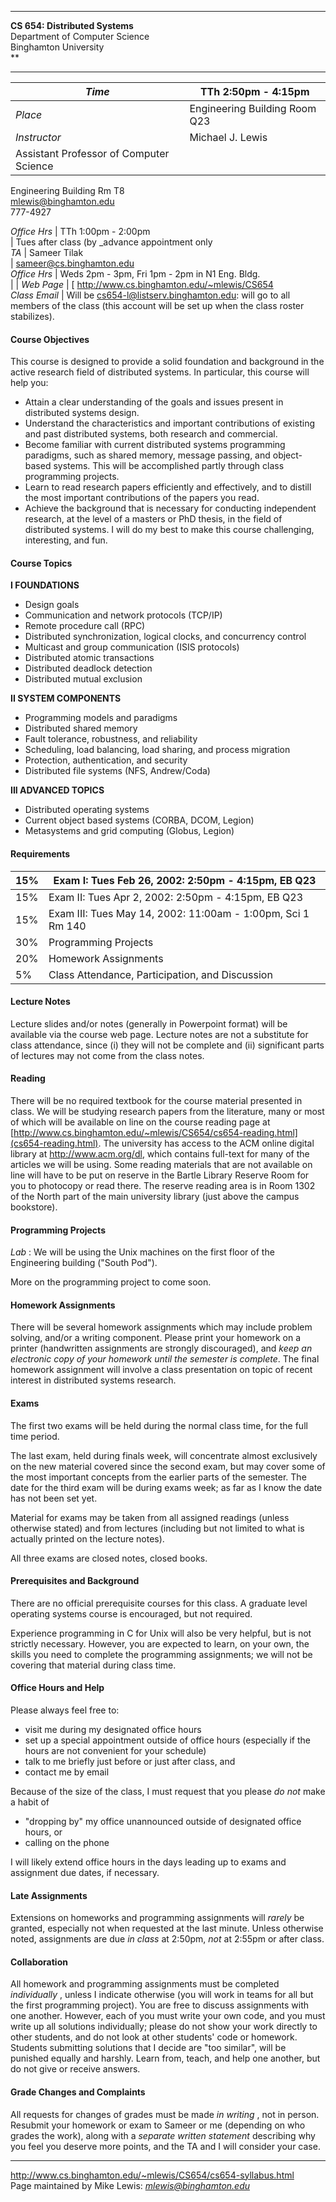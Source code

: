 * * *

**CS 654: Distributed Systems**  
Department of Computer Science  
Binghamton University  
**

* * *

_Time_ |  TTh 2:50pm - 4:15pm  
---|---  
_Place_ |  Engineering Building Room Q23  
_Instructor_ |  Michael J. Lewis  
|  Assistant Professor of Computer Science  
Engineering Building Rm T8  
[ mlewis@binghamton.edu](Mailto:mlewis@binghamton.edu)  
777-4927  
  
_Office Hrs_ |  TTh 1:00pm - 2:00pm  
|  Tues after class (by _advance appointment only  
_TA_ |  Sameer Tilak  
|  [sameer@cs.binghamton.edu](mailto:sameer@cs.binghamton.edu)  
_Office Hrs_ |  Weds 2pm - 3pm, Fri 1pm - 2pm in N1 Eng. Bldg.  
|  |  _Web Page_ |  [ http://www.cs.binghamton.edu/~mlewis/CS654  
_Class Email_ |  Will be [
cs654-l@listserv.binghamton.edu](mailto:cs654-l@listserv.binghamton.edu): will
go to all members of the class (this account will be set up when the class
roster stabilizes).  
  
####  Course Objectives

This course is designed to provide a solid foundation and background in the
active research field of distributed systems. In particular, this course will
help you:

  * Attain a clear understanding of the goals and issues present in distributed systems design. 
  * Understand the characteristics and important contributions of existing and past distributed systems, both research and commercial. 
  * Become familiar with current distributed systems programming paradigms, such as shared memory, message passing, and object-based systems. This will be accomplished partly through class programming projects. 
  * Learn to read research papers efficiently and effectively, and to distill the most important contributions of the papers you read. 
  * Achieve the background that is necessary for conducting independent research, at the level of a masters or PhD thesis, in the field of distributed systems. 
I will do my best to make this course challenging, interesting, and fun.

####  Course Topics

**I FOUNDATIONS**

* Design goals 
* Communication and network protocols (TCP/IP) 
* Remote procedure call (RPC) 
* Distributed synchronization, logical clocks, and concurrency control 
* Multicast and group communication (ISIS protocols) 
* Distributed atomic transactions 
* Distributed deadlock detection 
* Distributed mutual exclusion 

**II SYSTEM COMPONENTS**

* Programming models and paradigms 
* Distributed shared memory 
* Fault tolerance, robustness, and reliability 
* Scheduling, load balancing, load sharing, and process migration 
* Protection, authentication, and security 
* Distributed file systems (NFS, Andrew/Coda) 

**III ADVANCED TOPICS**

* Distributed operating systems 
* Current object based systems (CORBA, DCOM, Legion) 
* Metasystems and grid computing (Globus, Legion) 

####  Requirements

15% |  Exam I: Tues Feb 26, 2002: 2:50pm - 4:15pm, EB Q23  
---|---  
15% |  Exam II: Tues Apr 2, 2002: 2:50pm - 4:15pm, EB Q23  
15% |  Exam III: Tues May 14, 2002: 11:00am - 1:00pm, Sci 1 Rm 140  
30% |  Programming Projects  
20% |  Homework Assignments  
5% |  Class Attendance, Participation, and Discussion  
  
####  Lecture Notes

Lecture slides and/or notes (generally in Powerpoint format) will be available
via the course web page. Lecture notes are not a substitute for class
attendance, since (i) they will not be complete and (ii) significant parts of
lectures may not come from the class notes.

####  Reading

There will be no required textbook for the course material presented in class.
We will be studying research papers from the literature, many or most of which
will be available on line on the course reading page at
[http://www.cs.binghamton.edu/~mlewis/CS654/cs654-reading.html](cs654-reading.html).
The university has access to the ACM online digital library at
<http://www.acm.org/dl>, which contains full-text for many of the articles we
will be using. Some reading materials that are not available on line will have
to be put on reserve in the Bartle Library Reserve Room for you to photocopy
or read there. The reserve reading area is in Room 1302 of the North part of
the main university library (just above the campus bookstore).

#### Programming Projects

_Lab_ : We will be using the Unix machines on the first floor of the
Engineering building ("South Pod").

More on the programming project to come soon.

#### Homework Assignments

There will be several homework assignments which may include problem solving,
and/or a writing component. Please print your homework on a printer
(handwritten assignments are strongly discouraged), and _keep an electronic
copy of your homework until the semester is complete_. The final homework
assignment will involve a class presentation on topic of recent interest in
distributed systems research.

#### Exams

The first two exams will be held during the normal class time, for the full
time period.

The last exam, held during finals week, will concentrate almost exclusively on
the new material covered since the second exam, but may cover some of the most
important concepts from the earlier parts of the semester. The date for the
third exam will be during exams week; as far as I know the date has not been
set yet.

Material for exams may be taken from all assigned readings (unless otherwise
stated) and from lectures (including but not limited to what is actually
printed on the lecture notes).

All three exams are closed notes, closed books.

####  Prerequisites and Background

There are no official prerequisite courses for this class. A graduate level
operating systems course is encouraged, but not required.

Experience programming in C for Unix will also be very helpful, but is not
strictly necessary. However, you are expected to learn, on your own, the
skills you need to complete the programming assignments; we will not be
covering that material during class time.

####  Office Hours and Help

Please always feel free to:

* visit me during my designated office hours 
* set up a special appointment outside of office hours (especially if the hours are not convenient for your schedule) 
* talk to me briefly just before or just after class, and 
* contact me by email 

Because of the size of the class, I must request that you please _do not_ make
a habit of

* "dropping by" my office unannounced outside of designated office hours, or 
* calling on the phone 

I will likely extend office hours in the days leading up to exams and
assignment due dates, if necessary.

#### Late Assignments

Extensions on homeworks and programming assignments will _rarely_ be granted,
especially not when requested at the last minute. Unless otherwise noted,
assignments are due _in class_ at 2:50pm, _not_ at 2:55pm or after class.

#### Collaboration

All homework and programming assignments must be completed _individually_ ,
unless I indicate otherwise (you will work in teams for all but the first
programming project). You are free to discuss assignments with one another.
However, each of you must write your own code, and you must write up all
solutions individually; please do not show your work directly to other
students, and do not look at other students' code or homework. Students
submitting solutions that I decide are "too similar", will be punished equally
and harshly. Learn from, teach, and help one another, but do not give or
receive answers.

#### Grade Changes and Complaints

All requests for changes of grades must be made _in writing_ , not in person.
Resubmit your homework or exam to Sameer or me (depending on who grades the
work), along with a _separate written statement_ describing why you feel you
deserve more points, and the TA and I will consider your case.

* * *

[ http://www.cs.binghamton.edu/~mlewis/CS654/cs654-syllabus.html
](http://www.cs.binghamton.edu/~mlewis/CS654/cs654-syllabus.html)  
Page maintained by Mike Lewis: [ _mlewis@binghamton.edu_
](Mailto:mlewis@binghamton.edu)


